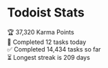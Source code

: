 
# Todoist Stats

<!-- TODO-IST:START -->
🏆  37,320 Karma Points           
🌸  Completed 12 tasks today           
✅  Completed 14,434 tasks so far           
⏳  Longest streak is 209 days
<!-- TODO-IST:END -->
